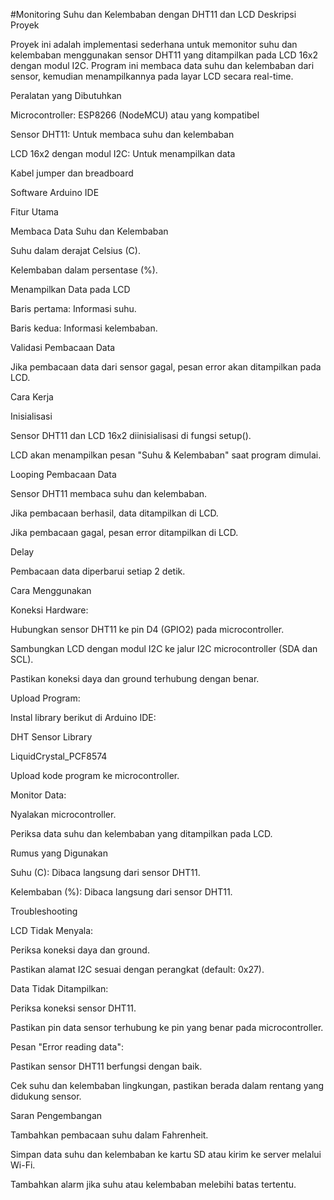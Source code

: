 #Monitoring Suhu dan Kelembaban dengan DHT11 dan LCD
Deskripsi Proyek

Proyek ini adalah implementasi sederhana untuk memonitor suhu dan kelembaban menggunakan sensor DHT11 yang ditampilkan pada LCD 16x2 dengan modul I2C. Program ini membaca data suhu dan kelembaban dari sensor, kemudian menampilkannya pada layar LCD secara real-time.

Peralatan yang Dibutuhkan

Microcontroller: ESP8266 (NodeMCU) atau yang kompatibel

Sensor DHT11: Untuk membaca suhu dan kelembaban

LCD 16x2 dengan modul I2C: Untuk menampilkan data

Kabel jumper dan breadboard

Software Arduino IDE

Fitur Utama

Membaca Data Suhu dan Kelembaban

Suhu dalam derajat Celsius (C).

Kelembaban dalam persentase (%).

Menampilkan Data pada LCD

Baris pertama: Informasi suhu.

Baris kedua: Informasi kelembaban.

Validasi Pembacaan Data

Jika pembacaan data dari sensor gagal, pesan error akan ditampilkan pada LCD.

Cara Kerja

Inisialisasi

Sensor DHT11 dan LCD 16x2 diinisialisasi di fungsi setup().

LCD akan menampilkan pesan "Suhu & Kelembaban" saat program dimulai.

Looping Pembacaan Data

Sensor DHT11 membaca suhu dan kelembaban.

Jika pembacaan berhasil, data ditampilkan di LCD.

Jika pembacaan gagal, pesan error ditampilkan di LCD.

Delay

Pembacaan data diperbarui setiap 2 detik.

Cara Menggunakan

Koneksi Hardware:

Hubungkan sensor DHT11 ke pin D4 (GPIO2) pada microcontroller.

Sambungkan LCD dengan modul I2C ke jalur I2C microcontroller (SDA dan SCL).

Pastikan koneksi daya dan ground terhubung dengan benar.

Upload Program:

Instal library berikut di Arduino IDE:

DHT Sensor Library

LiquidCrystal_PCF8574

Upload kode program ke microcontroller.

Monitor Data:

Nyalakan microcontroller.

Periksa data suhu dan kelembaban yang ditampilkan pada LCD.

Rumus yang Digunakan

Suhu (C): Dibaca langsung dari sensor DHT11.

Kelembaban (%): Dibaca langsung dari sensor DHT11.

Troubleshooting

LCD Tidak Menyala:

Periksa koneksi daya dan ground.

Pastikan alamat I2C sesuai dengan perangkat (default: 0x27).

Data Tidak Ditampilkan:

Periksa koneksi sensor DHT11.

Pastikan pin data sensor terhubung ke pin yang benar pada microcontroller.

Pesan "Error reading data":

Pastikan sensor DHT11 berfungsi dengan baik.

Cek suhu dan kelembaban lingkungan, pastikan berada dalam rentang yang didukung sensor.

Saran Pengembangan

Tambahkan pembacaan suhu dalam Fahrenheit.

Simpan data suhu dan kelembaban ke kartu SD atau kirim ke server melalui Wi-Fi.

Tambahkan alarm jika suhu atau kelembaban melebihi batas tertentu.
